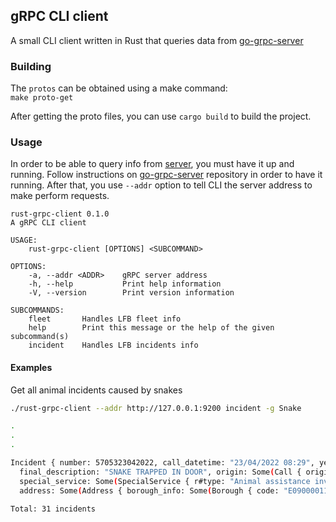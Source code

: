 ## gRPC CLI client

A small CLI client written in Rust that queries data from [go-grpc-server](https://github.com/lucassouzavieira/go-grpc-server)

### Building
The `protos` can be obtained using a make command:  
`make proto-get`

After getting the proto files, you can use `cargo build` to build the project.

### Usage

In order to be able to query info from [server](https://github.com/lucassouzavieira/go-grpc-server), you must have it up and running.
Follow instructions on [go-grpc-server](https://github.com/lucassouzavieira/go-grpc-server) repository in order to have it running. 
After that, you use `--addr` option to tell CLI the server address to make perform requests.

```
rust-grpc-client 0.1.0
A gRPC CLI client

USAGE:
    rust-grpc-client [OPTIONS] <SUBCOMMAND>

OPTIONS:
    -a, --addr <ADDR>    gRPC server address
    -h, --help           Print help information
    -V, --version        Print version information

SUBCOMMANDS:
    fleet       Handles LFB fleet info
    help        Print this message or the help of the given subcommand(s)
    incident    Handles LFB incidents info
```

#### Examples

Get all animal incidents caused by snakes

```bash
./rust-grpc-client --addr http://127.0.0.1:9200 incident -g Snake

.
.
.

Incident { number: 5705323042022, call_datetime: "23/04/2022 08:29", year: 2022, r#type: "Special Service", pump_count: 1, pump_hours_total: 1, incident_hourly_cost: 0, incident_notional_cost: 0, animal_group: "Snake", 
  final_description: "SNAKE TRAPPED IN DOOR", origin: Some(Call { origin: "Person (mobile)" }), property: Some(Property { r#type: "Purpose Built Flats/Maisonettes - 4 to 9 storeys ", category: "Dwelling" }), 
  special_service: Some(SpecialService { r#type: "Animal assistance involving wild animal - Other action", category: "Other animal assistance" }), ward: Some(Ward { code: "E05000225", name: "PENINSULA" }), 
  address: Some(Address { borough_info: Some(Borough { code: "E09000011", name: "GREENWICH", stn_ground_name: "East Greenwich" }), street: "NULL", usrn: "20802888", postcode_district: "SE7", latitude: 0.0, longitude: 0.0 }) }

Total: 31 incidents
```